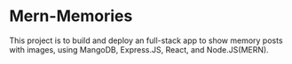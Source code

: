 # Mern-Memories
This project is to build and deploy an full-stack app to show memory posts with images, using MangoDB, Express.JS, React, and Node.JS(MERN).
